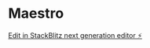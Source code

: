 # Maestro

[Edit in StackBlitz next generation editor ⚡️](https://stackblitz.com/~/github.com/GervaisJosh/Maestro)